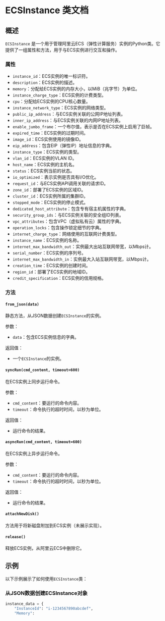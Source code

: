 # ECSInstance 类文档

## 概述

`ECSInstance` 是一个用于管理阿里云ECS（弹性计算服务）实例的Python类。它提供了一组属性和方法，用于与ECS实例进行交互和操作。

### 属性

- `instance_id`：ECS实例的唯一标识符。
- `description`：ECS实例的描述。
- `memory`：分配给ECS实例的内存大小，以MiB（兆字节）为单位。
- `instance_charge_type`：ECS实例的计费类型。
- `cpu`：分配给ECS实例的CPU核心数量。
- `instance_network_type`：ECS实例的网络类型。
- `public_ip_address`：与ECS实例关联的公网IP地址列表。
- `inner_ip_address`：与ECS实例关联的内网IP地址列表。
- `enable_jumbo_frame`：一个布尔值，表示是否在ECS实例上启用了巨帧。
- `expired_time`：ECS实例的过期时间。
- `image_id`：ECS实例使用的镜像ID。
- `eip_address`：包含EIP（弹性IP）地址信息的字典。
- `instance_type`：ECS实例的类型。
- `vlan_id`：ECS实例的VLAN ID。
- `host_name`：ECS实例的主机名。
- `status`：ECS实例当前的状态。
- `io_optimized`：表示实例是否具有I/O优化。
- `request_id`：与ECS实例API调用关联的请求ID。
- `zone_id`：部署了ECS实例的区域ID。
- `cluster_id`：ECS实例所属的集群ID。
- `stopped_mode`：ECS实例的停止模式。
- `dedicated_host_attribute`：包含专有宿主机属性的字典。
- `security_group_ids`：与ECS实例关联的安全组ID列表。
- `vpc_attributes`：包含VPC（虚拟私有云）属性的字典。
- `operation_locks`：包含操作锁定细节的字典。
- `internet_charge_type`：网络使用的互联网计费类型。
- `instance_name`：ECS实例的名称。
- `internet_max_bandwidth_out`：实例最大出站互联网带宽，以Mbps计。
- `serial_number`：ECS实例的序列号。
- `internet_max_bandwidth_in`：实例最大入站互联网带宽，以Mbps计。
- `creation_time`：ECS实例的创建时间。
- `region_id`：部署了ECS实例的地域ID。
- `credit_specification`：ECS实例的信用规格。

### 方法

#### `from_json(data)`
静态方法，从JSON数据创建`ECSInstance`的实例。

参数：
- `data`：包含ECS实例信息的字典。

返回值：
- 一个`ECSInstance`的实例。

#### `syncRun(cmd_content, timeout=600)`
在ECS实例上同步运行命令。

参数：
- `cmd_content`：要运行的命令内容。
- `timeout`：命令执行的超时时间，以秒为单位。

返回值：
- 运行命令的结果。

#### `asyncRun(cmd_content, timeout=600)`
在ECS实例上异步运行命令。

参数：
- `cmd_content`：要运行的命令内容。
- `timeout`：命令执行的超时时间，以秒为单位。

返回值：
- 运行命令的结果。

#### `attachNewDisk()`
方法用于将新磁盘附加到ECS实例（未展示实现）。

#### `release()`
释放ECS实例，从阿里云ECS中删除它。

## 示例

以下示例展示了如何使用`ECSInstance`类：

### 从JSON数据创建ECSInstance对象

```python
instance_data = {
    "InstanceId": "i-1234567890abcdef",
    "Memory": 